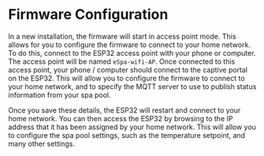 # Firmware Configuration

In a new installation, the firmware will start in access point mode. This allows for you to configure the firmware to connect to your home network. To do this, connect to the ESP32 access point with your phone or computer. The access point will be named `eSpa-wifi-AP`. Once connected to this access point, your phone / computer should connect to the captive portal on the ESP32. This will allow you to configure the firmware to connect to your home network, and to specify the MQTT server to use to publish status information from your spa pool.

Once you save these details, the ESP32 will restart and connect to your home network. You can then access the ESP32 by browsing to the IP address that it has been assigned by your home network. This will allow you to configure the spa pool settings, such as the temperature setpoint, and many other settings.